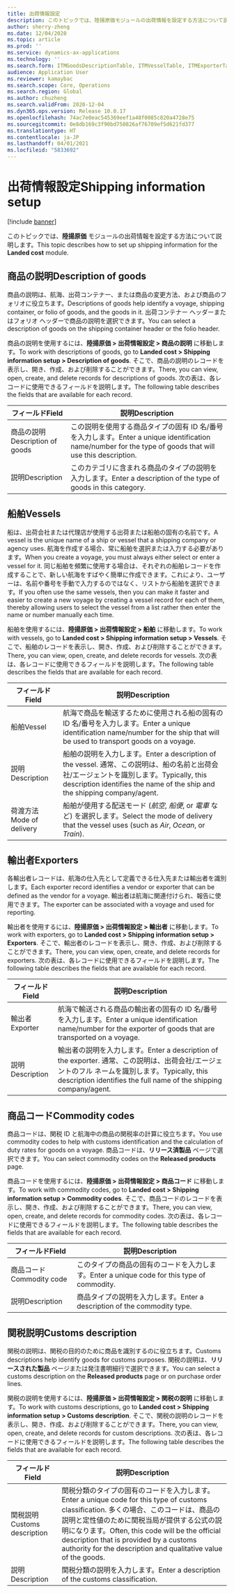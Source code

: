 ```yaml
---
title: 出荷情報設定
description: このトピックでは、陸揚原価モジュールの出荷情報を設定する方法について説明します。
author: sherry-zheng
ms.date: 12/04/2020
ms.topic: article
ms.prod: ''
ms.service: dynamics-ax-applications
ms.technology: ''
ms.search.form: ITMGoodsDescriptionTable, ITMVesselTable, ITMExporterTable, ITMCommodityCodeTable, ITMCustomsDescription
audience: Application User
ms.reviewer: kamaybac
ms.search.scope: Core, Operations
ms.search.region: Global
ms.author: chuzheng
ms.search.validFrom: 2020-12-04
ms.dyn365.ops.version: Release 10.0.17
ms.openlocfilehash: 74ac7e0eac545369eef1a48f0085c820a4728e75
ms.sourcegitcommit: 0e8db169c3f90bd750826af76709ef5d621fd377
ms.translationtype: HT
ms.contentlocale: ja-JP
ms.lasthandoff: 04/01/2021
ms.locfileid: "5833692"
---
```

# <a name="shipping-information-setup"></a><span data-ttu-id="3cc64-103">出荷情報設定</span><span class="sxs-lookup"><span data-stu-id="3cc64-103">Shipping information setup</span></span>

[!include [banner](../../includes/banner.md)]

<span data-ttu-id="3cc64-104">このトピックでは、**陸揚原価** モジュールの出荷情報を設定する方法について説明します。</span><span class="sxs-lookup"><span data-stu-id="3cc64-104">This topic describes how to set up shipping information for the **Landed cost** module.</span></span>

## <a name="description-of-goods"></a><a name="description-of-goods"></a><span data-ttu-id="3cc64-105">商品の説明</span><span class="sxs-lookup"><span data-stu-id="3cc64-105">Description of goods</span></span>

<span data-ttu-id="3cc64-106">商品の説明は、航海、出荷コンテナー、または商品の変更方法、および商品のフォリオに役立ちます。</span><span class="sxs-lookup"><span data-stu-id="3cc64-106">Descriptions of goods help identify a voyage, shipping container, or folio of goods, and the goods in it.</span></span> <span data-ttu-id="3cc64-107">出荷コンテナー ヘッダーまたはフォリオ ヘッダーで商品の説明を選択できます。</span><span class="sxs-lookup"><span data-stu-id="3cc64-107">You can select a description of goods on the shipping container header or the folio header.</span></span>

<span data-ttu-id="3cc64-108">商品の説明を使用するには、**陸揚原価 \> 出荷情報設定 \> 商品の説明** に移動します。</span><span class="sxs-lookup"><span data-stu-id="3cc64-108">To work with descriptions of goods, go to **Landed cost \> Shipping information setup \> Description of goods**.</span></span> <span data-ttu-id="3cc64-109">そこで、商品の説明のレコードを表示し、開き、作成、および削除することができます。</span><span class="sxs-lookup"><span data-stu-id="3cc64-109">There, you can view, open, create, and delete records for descriptions of goods.</span></span> <span data-ttu-id="3cc64-110">次の表は、各レコードに使用できるフィールドを説明します。</span><span class="sxs-lookup"><span data-stu-id="3cc64-110">The following table describes the fields that are available for each record.</span></span>

| <span data-ttu-id="3cc64-111">フィールド</span><span class="sxs-lookup"><span data-stu-id="3cc64-111">Field</span></span> | <span data-ttu-id="3cc64-112">説明</span><span class="sxs-lookup"><span data-stu-id="3cc64-112">Description</span></span> |
|---|---|
| <span data-ttu-id="3cc64-113">商品の説明</span><span class="sxs-lookup"><span data-stu-id="3cc64-113">Description of goods</span></span> | <span data-ttu-id="3cc64-114">この説明を使用する商品タイプの固有 ID 名/番号を入力します。</span><span class="sxs-lookup"><span data-stu-id="3cc64-114">Enter a unique identification name/number for the type of goods that will use this description.</span></span> |
| <span data-ttu-id="3cc64-115">説明</span><span class="sxs-lookup"><span data-stu-id="3cc64-115">Description</span></span> | <span data-ttu-id="3cc64-116">このカテゴリに含まれる商品のタイプの説明を入力します。</span><span class="sxs-lookup"><span data-stu-id="3cc64-116">Enter a description of the type of goods in this category.</span></span> |

## <a name="vessels"></a><a name="vessels"></a><span data-ttu-id="3cc64-117">船舶</span><span class="sxs-lookup"><span data-stu-id="3cc64-117">Vessels</span></span>

<span data-ttu-id="3cc64-118">船は、出荷会社または代理店が使用する出荷または船舶の固有の名前です。</span><span class="sxs-lookup"><span data-stu-id="3cc64-118">A vessel is the unique name of a ship or vessel that a shipping company or agency uses.</span></span> <span data-ttu-id="3cc64-119">航海を作成する場合、常に船舶を選択または入力する必要があります。</span><span class="sxs-lookup"><span data-stu-id="3cc64-119">When you create a voyage, you must always either select or enter a vessel for it.</span></span> <span data-ttu-id="3cc64-120">同じ船舶を頻繁に使用する場合は、それぞれの船舶レコードを作成することで、新しい航海をすばやく簡単に作成できます。これにより、ユーザーは、名前や番号を手動で入力するのではなく、リストから船舶を選択できます。</span><span class="sxs-lookup"><span data-stu-id="3cc64-120">If you often use the same vessels, then you can make it faster and easier to create a new voyage by creating a vessel record for each of them, thereby allowing users to select the vessel from a list rather then enter the name or number manually each time.</span></span>

<span data-ttu-id="3cc64-121">船舶を使用するには、**陸揚原価 \> 出荷情報設定 \> 船舶** に移動します。</span><span class="sxs-lookup"><span data-stu-id="3cc64-121">To work with vessels, go to **Landed cost \> Shipping information setup \> Vessels**.</span></span> <span data-ttu-id="3cc64-122">そこで、船舶のレコードを表示し、開き、作成、および削除することができます。</span><span class="sxs-lookup"><span data-stu-id="3cc64-122">There, you can view, open, create, and delete records for vessels.</span></span> <span data-ttu-id="3cc64-123">次の表は、各レコードに使用できるフィールドを説明します。</span><span class="sxs-lookup"><span data-stu-id="3cc64-123">The following table describes the fields that are available for each record.</span></span>

| <span data-ttu-id="3cc64-124">フィールド</span><span class="sxs-lookup"><span data-stu-id="3cc64-124">Field</span></span> | <span data-ttu-id="3cc64-125">説明</span><span class="sxs-lookup"><span data-stu-id="3cc64-125">Description</span></span> |
|---|---|
| <span data-ttu-id="3cc64-126">船舶</span><span class="sxs-lookup"><span data-stu-id="3cc64-126">Vessel</span></span> | <span data-ttu-id="3cc64-127">航海で商品を輸送するために使用される船の固有の ID 名/番号を入力します。</span><span class="sxs-lookup"><span data-stu-id="3cc64-127">Enter a unique identification name/number for the ship that will be used to transport goods on a voyage.</span></span> |
| <span data-ttu-id="3cc64-128">説明</span><span class="sxs-lookup"><span data-stu-id="3cc64-128">Description</span></span> | <span data-ttu-id="3cc64-129">船舶の説明を入力します。</span><span class="sxs-lookup"><span data-stu-id="3cc64-129">Enter a description of the vessel.</span></span> <span data-ttu-id="3cc64-130">通常、この説明は、船の名前と出荷会社/エージェントを識別します。</span><span class="sxs-lookup"><span data-stu-id="3cc64-130">Typically, this description identifies the name of the ship and the shipping company/agent.</span></span> |
| <span data-ttu-id="3cc64-131">荷渡方法</span><span class="sxs-lookup"><span data-stu-id="3cc64-131">Mode of delivery</span></span> | <span data-ttu-id="3cc64-132">船舶が使用する配送モード (_航空_, _船便_, or _電車_ など) を選択します。</span><span class="sxs-lookup"><span data-stu-id="3cc64-132">Select the mode of delivery that the vessel uses (such as _Air_, _Ocean_, or _Train_).</span></span> |

## <a name="exporters"></a><span data-ttu-id="3cc64-133">輸出者</span><span class="sxs-lookup"><span data-stu-id="3cc64-133">Exporters</span></span>

<span data-ttu-id="3cc64-134">各輸出者レコードは、航海の仕入先として定義できる仕入先または輸出者を識別します。</span><span class="sxs-lookup"><span data-stu-id="3cc64-134">Each exporter record identifies a vendor or exporter that can be defined as the vendor for a voyage.</span></span> <span data-ttu-id="3cc64-135">輸出者は航海に関連付けられ、報告に使用できます。</span><span class="sxs-lookup"><span data-stu-id="3cc64-135">The exporter can be associated with a voyage and used for reporting.</span></span>

<span data-ttu-id="3cc64-136">輸出者を使用するには、**陸揚原価 \> 出荷情報設定 \> 輸出者** に移動します。</span><span class="sxs-lookup"><span data-stu-id="3cc64-136">To work with exporters, go to **Landed cost \> Shipping information setup \> Exporters**.</span></span> <span data-ttu-id="3cc64-137">そこで、輸出者のレコードを表示し、開き、作成、および削除することができます。</span><span class="sxs-lookup"><span data-stu-id="3cc64-137">There, you can view, open, create, and delete records for exporters.</span></span> <span data-ttu-id="3cc64-138">次の表は、各レコードに使用できるフィールドを説明します。</span><span class="sxs-lookup"><span data-stu-id="3cc64-138">The following table describes the fields that are available for each record.</span></span>

| <span data-ttu-id="3cc64-139">フィールド</span><span class="sxs-lookup"><span data-stu-id="3cc64-139">Field</span></span> | <span data-ttu-id="3cc64-140">説明</span><span class="sxs-lookup"><span data-stu-id="3cc64-140">Description</span></span> |
|---|---|
| <span data-ttu-id="3cc64-141">輸出者</span><span class="sxs-lookup"><span data-stu-id="3cc64-141">Exporter</span></span> | <span data-ttu-id="3cc64-142">航海で輸送される商品の輸出者の固有の ID 名/番号を入力します。</span><span class="sxs-lookup"><span data-stu-id="3cc64-142">Enter a unique identification name/number for the exporter of goods that are transported on a voyage.</span></span> |
| <span data-ttu-id="3cc64-143">説明</span><span class="sxs-lookup"><span data-stu-id="3cc64-143">Description</span></span> | <span data-ttu-id="3cc64-144">輸出者の説明を入力します。</span><span class="sxs-lookup"><span data-stu-id="3cc64-144">Enter a description of the exporter.</span></span> <span data-ttu-id="3cc64-145">通常、この説明は、出荷会社/エージェントのフル ネームを識別します。</span><span class="sxs-lookup"><span data-stu-id="3cc64-145">Typically, this description identifies the full name of the shipping company/agent.</span></span> |

## <a name="commodity-codes"></a><span data-ttu-id="3cc64-146">商品コード</span><span class="sxs-lookup"><span data-stu-id="3cc64-146">Commodity codes</span></span>

<span data-ttu-id="3cc64-147">商品コードは、関税 ID と航海中の商品の関税率の計算に役立ちます。</span><span class="sxs-lookup"><span data-stu-id="3cc64-147">You use commodity codes to help with customs identification and the calculation of duty rates for goods on a voyage.</span></span> <span data-ttu-id="3cc64-148">商品コードは、**リリース済製品** ページで選択できます。</span><span class="sxs-lookup"><span data-stu-id="3cc64-148">You can select commodity codes on the **Released products** page.</span></span>

<span data-ttu-id="3cc64-149">商品コードを使用するには、**陸揚原価 \> 出荷情報設定 \> 商品コード** に移動します。</span><span class="sxs-lookup"><span data-stu-id="3cc64-149">To work with commodity codes, go to **Landed cost \> Shipping information setup \> Commodity codes**.</span></span> <span data-ttu-id="3cc64-150">そこで、商品コードのレコードを表示し、開き、作成、および削除することができます。</span><span class="sxs-lookup"><span data-stu-id="3cc64-150">There, you can view, open, create, and delete records for commodity codes.</span></span> <span data-ttu-id="3cc64-151">次の表は、各レコードに使用できるフィールドを説明します。</span><span class="sxs-lookup"><span data-stu-id="3cc64-151">The following table describes the fields that are available for each record.</span></span>

| <span data-ttu-id="3cc64-152">フィールド</span><span class="sxs-lookup"><span data-stu-id="3cc64-152">Field</span></span> | <span data-ttu-id="3cc64-153">説明</span><span class="sxs-lookup"><span data-stu-id="3cc64-153">Description</span></span> |
|---|---|
| <span data-ttu-id="3cc64-154">商品コード</span><span class="sxs-lookup"><span data-stu-id="3cc64-154">Commodity code</span></span> | <span data-ttu-id="3cc64-155">このタイプの商品の固有のコードを入力します。</span><span class="sxs-lookup"><span data-stu-id="3cc64-155">Enter a unique code for this type of commodity.</span></span> |
| <span data-ttu-id="3cc64-156">説明</span><span class="sxs-lookup"><span data-stu-id="3cc64-156">Description</span></span> | <span data-ttu-id="3cc64-157">商品タイプの説明を入力します。</span><span class="sxs-lookup"><span data-stu-id="3cc64-157">Enter a description of the commodity type.</span></span> |

## <a name="customs-description"></a><span data-ttu-id="3cc64-158">関税説明</span><span class="sxs-lookup"><span data-stu-id="3cc64-158">Customs description</span></span>

<span data-ttu-id="3cc64-159">関税の説明は、関税の目的のために商品を識別するのに役立ちます。</span><span class="sxs-lookup"><span data-stu-id="3cc64-159">Customs descriptions help identify goods for customs purposes.</span></span> <span data-ttu-id="3cc64-160">関税の説明は、**リリースされた製品** ページまたは発注書明細行で選択できます。</span><span class="sxs-lookup"><span data-stu-id="3cc64-160">You can select a customs description on the **Released products** page or on purchase order lines.</span></span>

<span data-ttu-id="3cc64-161">関税の説明を使用するには、**陸揚原価 \> 出荷情報設定 \> 関税の説明** に移動します。</span><span class="sxs-lookup"><span data-stu-id="3cc64-161">To work with customs descriptions, go to **Landed cost \> Shipping information setup \> Customs description**.</span></span> <span data-ttu-id="3cc64-162">そこで、関税の説明のレコードを表示し、開き、作成、および削除することができます。</span><span class="sxs-lookup"><span data-stu-id="3cc64-162">There, you can view, open, create, and delete records for custom descriptions.</span></span> <span data-ttu-id="3cc64-163">次の表は、各レコードに使用できるフィールドを説明します。</span><span class="sxs-lookup"><span data-stu-id="3cc64-163">The following table describes the fields that are available for each record.</span></span>

| <span data-ttu-id="3cc64-164">フィールド</span><span class="sxs-lookup"><span data-stu-id="3cc64-164">Field</span></span> | <span data-ttu-id="3cc64-165">説明</span><span class="sxs-lookup"><span data-stu-id="3cc64-165">Description</span></span> |
|---|---|
| <span data-ttu-id="3cc64-166">関税説明</span><span class="sxs-lookup"><span data-stu-id="3cc64-166">Customs description</span></span> | <span data-ttu-id="3cc64-167">関税分類のタイプの固有のコードを入力します。</span><span class="sxs-lookup"><span data-stu-id="3cc64-167">Enter a unique code for this type of customs classification.</span></span> <span data-ttu-id="3cc64-168">多くの場合、このコードは、商品の説明と定性値のために関税当局が提供する公式の説明になります。</span><span class="sxs-lookup"><span data-stu-id="3cc64-168">Often, this code will be the official description that is provided by a customs authority for the description and qualitative value of the goods.</span></span> |
| <span data-ttu-id="3cc64-169">説明</span><span class="sxs-lookup"><span data-stu-id="3cc64-169">Description</span></span> | <span data-ttu-id="3cc64-170">関税分類の説明を入力します。</span><span class="sxs-lookup"><span data-stu-id="3cc64-170">Enter a description of the customs classification.</span></span> |
